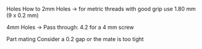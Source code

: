 Holes How to
2mm Holes
-> for metric threads with good grip use 1.80 mm (9 x 0.2 mm)

4mm Holes
-> Pass through: 4.2 for a 4 mm screw


Part mating
Consider a 0.2 gap or the mate is too tight




